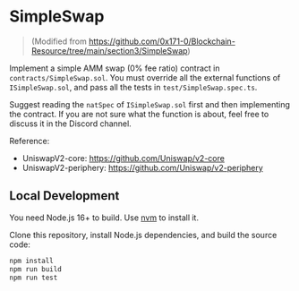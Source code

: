 # SimpleSwap
> (Modified from https://github.com/0x171-0/Blockchain-Resource/tree/main/section3/SimpleSwap)

Implement a simple AMM swap (0% fee ratio) contract in `contracts/SimpleSwap.sol`. You must override all the external functions of `ISimpleSwap.sol`, and pass all the tests in `test/SimpleSwap.spec.ts`.

Suggest reading the `natSpec` of `ISimpleSwap.sol` first and then implementing the contract. If you are not sure what the function is about, feel free to discuss it in the Discord channel.

Reference:
- UniswapV2-core: https://github.com/Uniswap/v2-core
- UniswapV2-periphery: https://github.com/Uniswap/v2-periphery


## Local Development
You need Node.js 16+ to build. Use [nvm](https://github.com/nvm-sh/nvm) to install it.

Clone this repository, install Node.js dependencies, and build the source code:

```bash
npm install
npm run build
npm run test
```

